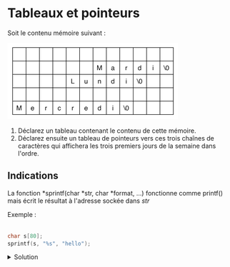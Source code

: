 # Tableaux et pointeurs

Soit le contenu mémoire suivant :

![Screenshot](20240214_Tableau_03-02.png)

1. Déclarez un tableau contenant le contenu de cette mémoire.
2. Déclarez ensuite un tableau de pointeurs vers ces trois chaînes de caractères
qui affichera les trois premiers jours de la semaine dans l'ordre.

Indications
-----------

La fonction *sprintf(char *str, char *format, ...) fonctionne comme printf()
mais écrit le résultat à l'adresse sockée dans *str*

Exemple :

~~~cpp

char s[80];
sprintf(s, "%s", "hello");

~~~

<details>
<summary>Solution</summary>

~~~cpp

#include <stdio.h>

int main(void) {

    char array[60];
    char *ptr;
    char *strs[3];
    int i;

    ptr = array;
    sprintf(ptr, "%s", "Mercredi");

    strs[2] = ptr;

    ptr += 28;
    sprintf(ptr, "%s", "Lundi");

    strs[0] = ptr;

    ptr = array + 42;
    sprintf(ptr, "%s", "Mardi");

    strs[1] = ptr;

    for (i = 0; i < 3; i++)
        printf("%s\n", strs[i]);

} 
 
~~~
 
</details>
